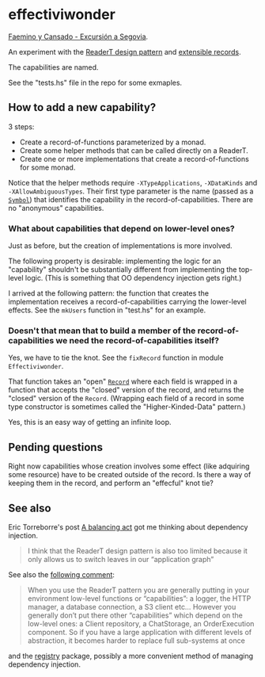 # effectiviwonder

[Faemino y Cansado - Excursión a Segovia](https://www.youtube.com/watch?v=Iov8_6a46Fg).

An experiment with the [ReaderT
design pattern](https://www.fpcomplete.com/blog/2017/06/readert-design-pattern) and
[extensible records](http://hackage.haskell.org/package/red-black-record).

The capabilities are named. 

See the "tests.hs" file in the repo for some exmaples.

## How to add a new capability?

3 steps:

- Create a record-of-functions parameterized by a monad.
- Create some helper methods that can be called directly on a ReaderT.
- Create one or more implementations that create a record-of-functions for some monad.

Notice that the helper methods require `-XTypeApplications`, `-XDataKinds` and
`-XAllowAmbiguousTypes`. Their first type parameter is the name (passed as a
[`Symbol`](http://hackage.haskell.org/package/base-4.12.0.0/docs/GHC-TypeLits.html#t:Symbol))
that identifies the capability in the record-of-capabilities. There are no
"anonymous" capabilities.

### What about capabilities that depend on lower-level ones?

Just as before, but the creation of implementations is more involved.

The following property is desirable: implementing the logic for an "capability"
shouldn't be substantially different from implementing the top-level logic.
(This is something that OO dependency injection gets right.)

I arrived at the following pattern: the function that creates the
implementation receives a record-of-capabilities carrying the lower-level
effects.  See the `mkUsers` function in "test.hs" for an example.

### Doesn't that mean that to build a member of the record-of-capabilities we need the record-of-capabilities itself?

Yes, we have to tie the knot. See the `fixRecord` function in module
`Effectiviwonder`.

That function takes an "open"
[`Record`](http://hackage.haskell.org/package/red-black-record-2.0.2.2/docs/Data-RBR.html#t:Record)
where each field is wrapped in a function that accepts the "closed" version of
the record, and returns the "closed" version of the `Record`. (Wrapping each
field of a record in some type constructor is sometimes called the
"Higher-Kinded-Data" pattern.)

Yes, this is an easy way of getting an infinite loop.

## Pending questions

Right now capabilities whose creation involves some effect (like adquiring some
resource) have to be created outside of the record. Is there a way of keeping
them in the record, and perform an "effecful" knot tie? 

## See also

Eric Torreborre's post [A balancing
act](https://medium.com/barely-functional/a-balancing-act-c869e1f4fea4) got me
thinking about dependency injection.

> I think that the ReaderT design pattern is also too limited because it only
> allows us to switch leaves in our “application graph”

See also the [following comment](https://medium.com/@etorreborre_99063/sure-when-you-use-the-readert-pattern-you-are-generally-putting-in-your-environment-low-level-971135e1823f):

> When you use the ReaderT pattern you are generally putting in your
> environment low-level functions or “capabilities”: a logger, the HTTP
> manager, a database connection, a S3 client etc… However you generally don’t
> put there other “capabilities” which depend on the low-level ones: a Client
> repository, a ChatStorage, an OrderExecution component. So if you have a
> large application with different levels of abstraction, it becomes harder to
> replace full sub-systems at once

and the [registry](http://hackage.haskell.org/package/registry) package,
possibly a more convenient method of managing dependency injection.
